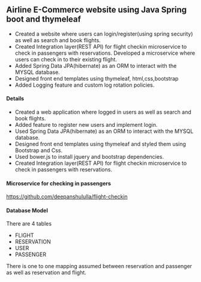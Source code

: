 ## Airline E-Commerce website using Java Spring boot and thymeleaf
- Created a website where users can login/register(using spring security) as well as search and book flights.
- Created Integration layer(REST API) for flight checkin microservice to check in passengers
  with reservations. Developed a microservice where users can check in to their existing flight.
- Added Spring Data JPA(hibernate) as an ORM to interact with the MYSQL database.
- Designed front end templates using thymeleaf, html,css,bootstrap
- Added Logging feature and custom log rotation policies.




#### Details
- Created a web application where logged in users as well as search and book flights.
- Added feature to register new users and implement login.
- Used Spring Data JPA(hibernate) as an ORM to interact with the MYSQL database.
- Designed front end templates using thymeleaf and styled them using Bootstrap and Css.
- Used bower.js to install jquery and bootstrap dependencies.
- Created Integration layer(REST API) for flight checkin microservice to check in passengers
with reservations. 



#### Microservice for checking in passengers

https://github.com/deepanshululla/flight-checkin

#### Database Model

There are 4 tables

- FLIGHT
- RESERVATION
- USER
- PASSENGER

There is one to one mapping assumed between reservation and passenger as well as reservation
and flight.